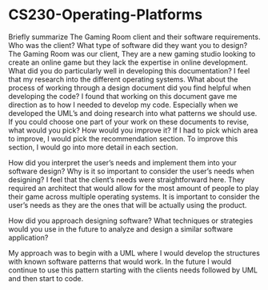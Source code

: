 # CS230-Operating-Platforms
Briefly summarize The Gaming Room client and their software requirements. Who was the client? What type of software did they want you to design?
The Gaming Room was our client, They are a new gaming studio looking to create an online game but they lack the expertise in online development.
What did you do particularly well in developing this documentation?
I feel that my research into the different operating systems.
What about the process of working through a design document did you find helpful when developing the code?
I found that working on this document gave me direction as to how I needed to develop my code. Especially when we developed the UML’s and doing research into what patterns we should use.
If you could choose one part of your work on these documents to revise, what would you pick? How would you improve it?
If I had to pick which area to improve, I would pick the recommendation section.  To improve this section, I would go into more detail in each section.

How did you interpret the user’s needs and implement them into your software design? Why is it so important to consider the user’s needs when designing?
I feel that the client’s needs were straightforward here.  They required an architect that would allow for the most amount of people to play their game across multiple operating systems.  It is important to consider the user’s needs as they are the ones that will be actually using the product.

How did you approach designing software? What techniques or strategies would you use in the future to analyze and design a similar software application?

My approach was to begin with a UML where I would develop the structures with known software patterns that would work.  In the future I would continue to use this pattern starting with the clients needs followed by UML and then start to code.
